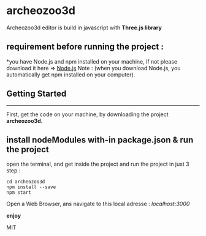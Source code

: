 # archeozoo3d

Archeozoo3d editor is build in javascript with **Three.js library**

## requirement before running the project :

*you have Node.js and npm installed on your machine, if not please download it here => [Node.js](https://nodejs.org/en/)
Note : (when you download Node.js, you automatically get npm installed on your computer).

## Getting Started
__________________________________________________________

First, get the code on your machine, by downloading the project **archeozoo3d**.

## install nodeModules with-in package.json & run the project

open the terminal, and get inside the project and run the project in just 3 step :  
```
cd archeozoo3d
npm install --save
npm start
```
Open a Web Browser, ans navigate to this local adresse :  _localhost:3000_

**enjoy**


MIT
